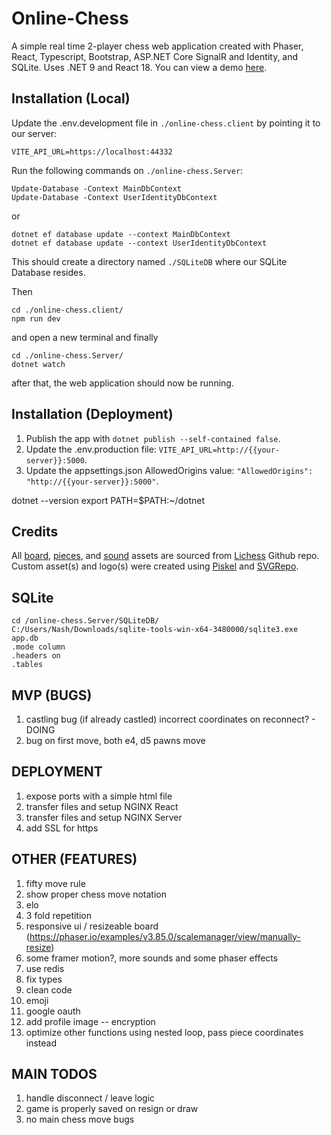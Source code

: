 # Online-Chess
A simple real time 2-player chess web application created with Phaser, React, Typescript, Bootstrap, ASP.NET Core SignalR and Identity, and SQLite. Uses .NET 9 and React 18.
You can view a demo [here](https://github.com/nashie1004/online-chess).

## Installation (Local)

Update the .env.development file in `./online-chess.client` by pointing it to our server:
```
VITE_API_URL=https://localhost:44332
```

Run the following commands on `./online-chess.Server`:
```
Update-Database -Context MainDbContext
Update-Database -Context UserIdentityDbContext
```
or
```
dotnet ef database update --context MainDbContext
dotnet ef database update --context UserIdentityDbContext
```
This should create a directory named `./SQLiteDB` where our SQLite Database resides.

Then
```
cd ./online-chess.client/
npm run dev
```
and open a new terminal and finally
```
cd ./online-chess.Server/
dotnet watch
```
after that, the web application should now be running.

## Installation (Deployment)

1. Publish the app with `dotnet publish --self-contained false`.
2. Update the .env.production file: `VITE_API_URL=http://{{your-server}}:5000`.
3. Update the appsettings.json AllowedOrigins value: `"AllowedOrigins": "http://{{your-server}}:5000"`.

dotnet --version
export PATH=$PATH:~/dotnet


## Credits
All [board](https://github.com/lichess-org/lila/blob/master/public/images/board/), [pieces](https://github.com/lichess-org/lila/blob/master/public/piece/), and [sound](https://github.com/lichess-org/lila/blob/master/public/sound/) assets are sourced from [Lichess](https://github.com/lichess-org/lila) Github repo. Custom asset(s) and logo(s) were created using [Piskel](https://www.piskelapp.com/) and [SVGRepo](https://www.svgrepo.com/svg/509810/chess-board).

## SQLite
```
cd /online-chess.Server/SQLiteDB/
C:/Users/Nash/Downloads/sqlite-tools-win-x64-3480000/sqlite3.exe app.db
.mode column
.headers on
.tables
```

## MVP (BUGS)
1. castling bug (if already castled) incorrect coordinates on reconnect? - DOING
2. bug on first move, both e4, d5 pawns move

## DEPLOYMENT
1. expose ports with a simple html file
2. transfer files and setup NGINX React
3. transfer files and setup NGINX Server
4. add SSL for https

## OTHER (FEATURES)
1. fifty move rule
2. show proper chess move notation
5. elo
3. 3 fold repetition
4. responsive ui / resizeable board (https://phaser.io/examples/v3.85.0/scalemanager/view/manually-resize)
5. some framer motion?, more sounds and some phaser effects
6. use redis
9. fix types
10. clean code
11. emoji
12. google oauth
13. add profile image -- encryption
14. optimize other functions using nested loop, pass piece coordinates instead

## MAIN TODOS
1. handle disconnect / leave logic
2. game is properly saved on resign or draw
3. no main chess move bugs
